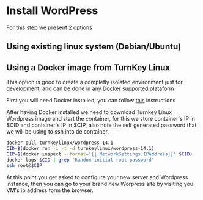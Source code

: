 # Install WordPress
For this step we present 2 options
## Using existing linux system (Debian/Ubuntu)
## Using a Docker image from TurnKey Linux
This option is good to create a completly isolated environment just for development, and can be done in any [Docker supported plataform](https://docs.docker.com/engine/installation/#platform-support-matrix)

First you will need Docker installed, you can follow [this](https://docs.docker.com/engine/installation/linux/debian/#install-using-the-repository) instructions

After having Docker installed we need to download Turnkey Linux Wordpress image and start the container, for this we store container's IP in $CID and container's IP in $CIP, also note the self generated password that we will be using to ssh into de container.

```bash
docker pull turnkeylinux/wordpress-14.1
CID=$(docker run -i -t -d turnkeylinux/wordpress-14.1)
CIP=$(docker inspect --format='{{.NetworkSettings.IPAddress}}' $CID)
docker logs $CID | grep "Random initial root password"
ssh root@$CIP
```

At this point you get asked to configure your new server and Wordpress instance, then you can go to your brand new Worpress site by visiting you VM's ip address form the browser.
